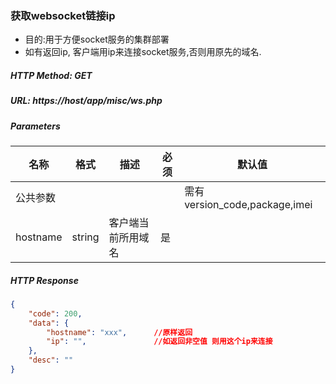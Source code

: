 ### 获取websocket链接ip

* 目的:用于方便socket服务的集群部署
* 如有返回ip, 客户端用ip来连接socket服务,否则用原先的域名.


##### HTTP Method: GET
##### URL: https://host/app/misc/ws.php

#####  Parameters
名称|格式|描述|必须|默认值
---|---|---|---|---
公共参数||||需有version_code,package,imei
hostname|string|客户端当前所用域名|是|

##### HTTP Response
```json
{
    "code": 200,
    "data": {
        "hostname": "xxx",      //原样返回
        "ip": "",               //如返回非空值 则用这个ip来连接
    },
    "desc": ""
}
```